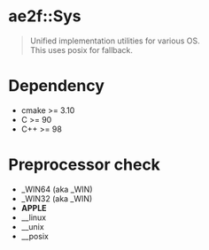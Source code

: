 # ae2f::Sys
> Unified implementation utilities for various OS.  
> This uses posix for fallback.

# Dependency
- cmake >= 3.10
- C >= 90
- C++ >= 98

# Preprocessor check
- _WIN64 (aka _WIN)
- _WIN32 (aka _WIN)
- __APPLE__
- __linux
- __unix
- __posix
